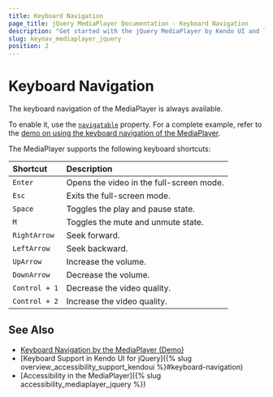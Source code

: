 ```yaml
---
title: Keyboard Navigation
page_title: jQuery MediaPlayer Documentation - Keyboard Navigation
description: "Get started with the jQuery MediaPlayer by Kendo UI and learn about the accessibility support it provides through its keyboard navigation functionality."
slug: keynav_mediaplayer_jquery
position: 2
---
```


# Keyboard Navigation

The keyboard navigation of the MediaPlayer is always available.

To enable it, use the [`navigatable`](/api/javascript/ui/mediaplayer/configuration/navigatable) property. For a complete example, refer to the [demo on using the keyboard navigation of the MediaPlayer](https://demos.telerik.com/kendo-ui/mediaplayer/keyboard-navigation).

The MediaPlayer supports the following keyboard shortcuts:

|Shortcut |Description
|:---     |:---
|`Enter`  |Opens the video in the full-screen mode.
|`Esc`    |Exits the full-screen mode.
|`Space`  |Toggles the play and pause state.
|`M`      |Toggles the mute and unmute state.
| `RightArrow` | Seek forward.
| `LeftArrow` | Seek backward.
| `UpArrow` | Increase the volume.
| `DownArrow` | Decrease the volume.
| `Control + 1` | Decrease the video quality.
| `Control + 2` | Increase the video quality.

## See Also

* [Keyboard Navigation by the MediaPlayer (Demo)](https://demos.telerik.com/kendo-ui/mediaplayer/keyboard-navigation)
* [Keyboard Support in Kendo UI for jQuery]({% slug overview_accessibility_support_kendoui %}#keyboard-navigation)
* [Accessibility in the MediaPlayer]({% slug accessibility_mediaplayer_jquery %})
